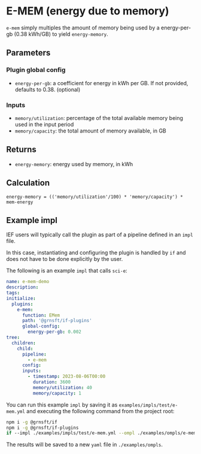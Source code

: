 # E-MEM (energy due to memory)

`e-mem` simply multiples the amount of memory being used by a energy-per-gb
(0.38 kWh/GB) to yield `energy-memory`.

## Parameters

### Plugin global config

- `energy-per-gb`: a coefficient for energy in kWh per GB. If not provided,
  defaults to 0.38. (optional)

### Inputs

- `memory/utilization`: percentage of the total available memory being used in the input period
- `memory/capacity`: the total amount of memory available, in GB

## Returns

- `energy-memory`: energy used by memory, in kWh

## Calculation

```psuedocode
energy-memory = (('memory/utilization'/100) * 'memory/capacity') * mem-energy
```

## Example impl

IEF users will typically call the plugin as part of a pipeline defined in
an `impl` file.

In this case, instantiating and configuring the plugin is
handled by `if` and does not have to be done explicitly by
the user.

The following is an example `impl` that calls `sci-e`:

```yaml
name: e-mem-demo
description:
tags:
initialize:
  plugins:
    e-mem:
      function: EMem
      path: '@grnsft/if-plugins'
      global-config:
        energy-per-gb: 0.002
tree:
  children:
    child:
      pipeline:
        - e-mem
      config:
      inputs:
        - timestamp: 2023-08-06T00:00
          duration: 3600
          memory/utilization: 40
          memory/capacity: 1
```

You can run this example `impl` by saving it as `examples/impls/test/e-mem.yml` and executing the following command from the project root:

```sh
npm i -g @grnsft/if
npm i -g @grnsft/if-plugins
if --impl ./examples/impls/test/e-mem.yml --ompl ./examples/ompls/e-mem.yml
```

The results will be saved to a new `yaml` file in `./examples/ompls`.
